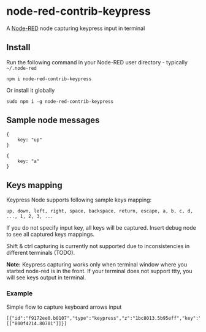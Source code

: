 # node-red-contrib-keypress
A [Node-RED](http://nodered.org) node capturing keypress input in terminal

## Install
Run the following command in your Node-RED user directory - typically `~/.node-red`
```
npm i node-red-contrib-keypress
```
Or install it globally
```
sudo npm i -g node-red-contrib-keypress
```

## Sample node messages
```
{
	key: "up"
}
```
```
{
	key: "a"
}
```

## Keys mapping
Keypress Node supports following sample keys mapping:
```
up, down, left, right, space, backspace, return, escape, a, b, c, d, ..., 1, 2, 3, ...
```
If you do not specify input key, all keys will be captured. Insert debug node to see all captured keys mappings.

Shift & ctrl capturing is currently not supported due to inconsistencies in different terminals (TODO).

**Note:** Keypress capturing works only when terminal window where you started node-red is in the front. If your terminal does not support ttty, you will see keys output in terminal.

### Example
Simple flow to capture keyboard arrows input

```
[{"id":"f9172ee0.b0107","type":"keypress","z":"1bc8013.5b95eff","key":"","x":120,"y":140,"wires":[["800f4214.80701"]]}]
```
